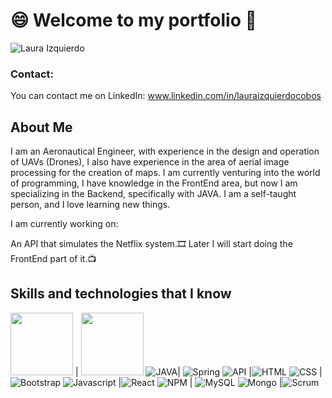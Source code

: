 # :smile: Welcome to my portfolio 👋
![Laura Izquierdo](/images/LauraIzquierdo.png)

### Contact:
You can contact me on LinkedIn: www.linkedin.com/in/lauraizquierdocobos

## **About Me**

I am an Aeronautical Engineer, with experience in the design and operation of UAVs (Drones), I also have experience in the area of aerial image processing for the creation of maps. I am currently venturing into the world of programming, I have knowledge in the FrontEnd area, but now I am specializing in the Backend, specifically with JAVA. I am a self-taught person, and I love learning new things.

I am currently working on:

An API that simulates the Netflix system.:film_strip:
Later I will start doing the FrontEnd part of it.:tv:


## **Skills and technologies that I know**

<img src="/images/java.png" width="100" height="100"> | <img src="/images/spring-framework.png" width="100" height="100">
![JAVA](/images/java.png  )| ![Spring](/images/spring-framework.png)
![API](/images/api.png) |![HTML](/images/HTML.png)
![CSS](/images/CSS.png) | ![Bootstrap](/images/Bootstrap-Logo.png)
![Javascript](/images/Javascript.png) |![React](/images/reactjs.jpg)
![NPM](/images/npmpng.png) | ![MySQL](/images/mysql.png)
![Mongo](/images/mongo.png) |![Scrum](/images/scrum.png)

